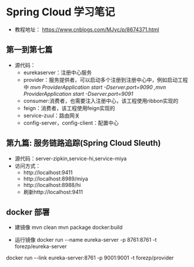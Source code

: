 # Spring Cloud 学习笔记
* 教程地址： https://www.cnblogs.com/MJyc/p/8674371.html

## 第一到第七篇  
* 源代码：
    - eurekaserver：注册中心服务
    - provider：服务提供者，可以启动多个注册到注册中心中，例如启动工程中  *mvn ProviderApplication start -Dserver.port=9090 ,mvn ProviderApplication start -Dserver.port=9091*
    - consumer:消费者，也需要注入注册中心，该工程使用ribbon实现的
    - feign：消费者，该工程使用feign实现的
    - service-zuul：路由网关
    - config-server，config-client：配置中心


## 第九篇: 服务链路追踪(Spring Cloud Sleuth)
* 源代码：server-zipkin,service-hi,service-miya
* 访问方式：
    - http://localhost:9411
    - http://localhost:8989/miya
    - http://localhost:8988/hi
    - 刷新http://localhost:9411


## docker 部署
* 建镜像
mvn clean
mvn package docker:build

* 运行镜像
docker run --name eureka-server -p 8761:8761 -t forezp/eureka-server

docker run --link eureka-server:8761 -p 9001:9001 -t forezp/provider

